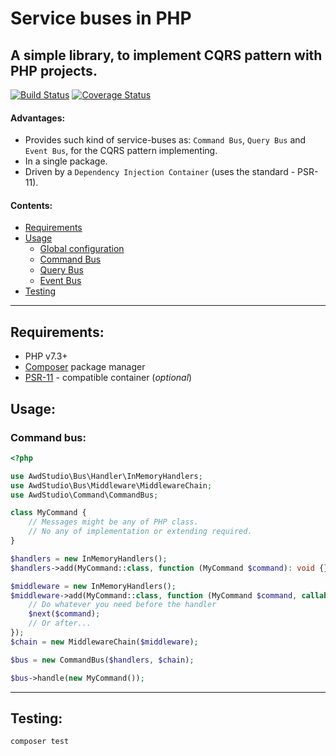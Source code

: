 # Service buses in PHP

## A simple library, to implement CQRS pattern with PHP projects.

[![Build Status](https://travis-ci.org/awd-studio/service-buses.svg?branch=master)](https://travis-ci.org/awd-studio/service-buses)
[![Coverage Status](https://coveralls.io/repos/github/awd-studio/service-buses/badge.svg?branch=master)](https://coveralls.io/github/awd-studio/service-buses?branch=master)

#### Advantages:
- Provides such kind of service-buses as: `Command Bus`, `Query Bus` and `Event Bus`, for the CQRS pattern implementing.
- In a single package.
- Driven by a `Dependency Injection Container` (uses the standard - PSR-11).

#### Contents:
- [Requirements](#requirements)
- [Usage](#usage)
  - [Global configuration](#configuration)
  - [Command Bus](#command-bus)
  - [Query Bus](#query-bus)
  - [Event Bus](#event-bus)
- [Testing](#testing)

-----

## Requirements:

- PHP v7.3+
- [Composer](https://getcomposer.org/) package manager
- [PSR-11](https://github.com/php-fig/container) - compatible container (*optional*)


## Usage:

### Command bus:
```php
<?php

use AwdStudio\Bus\Handler\InMemoryHandlers;
use AwdStudio\Bus\Middleware\MiddlewareChain;
use AwdStudio\Command\CommandBus;

class MyCommand {
    // Messages might be any of PHP class.
    // No any of implementation or extending required.
}

$handlers = new InMemoryHandlers();
$handlers->add(MyCommand::class, function (MyCommand $command): void {});

$middleware = new InMemoryHandlers();
$middleware->add(MyCommand::class, function (MyCommand $command, callable $next): void {
    // Do whatever you need before the handler
    $next($command);
    // Or after...
});
$chain = new MiddlewareChain($middleware);

$bus = new CommandBus($handlers, $chain);

$bus->handle(new MyCommand());
```

-----

## Testing:
```bash
composer test
```
